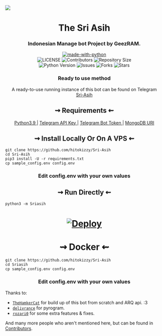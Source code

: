 <img src= "https://telegra.ph/file/4963603cee6713c168613.jpg">

<h1 align="center">
    The Sri Asih
</h1>

<h3 align="center">
    Indonesian Manage bot Project by GeezRAM.
</h3>


<p align="center">
    <a href="https://python.org">
        <img src="http://forthebadge.com/images/badges/made-with-python.svg" alt="made-with-python">
    </a>
    </a> <br>
    <img src="https://img.shields.io/github/license/hitokizzy/Sri-Asih?style=for-the-badge&logo=appveyor" alt="LICENSE">
    <img src="https://img.shields.io/github/contributors/hitokizzy/Sri-Asih?style=for-the-badge&logo=appveyor" alt="Contributors">
    <img src="https://img.shields.io/github/repo-size/hitokizzy/Sri-Asih?style=for-the-badge&logo=appveyor" alt="Repository Size"> <br>
    <img src="https://img.shields.io/badge/python-3.9-green?style=for-the-badge&logo=appveyor" alt="Python Version">
    <img src="https://img.shields.io/github/issues/hitokizzy/Sri-Asih?style=for-the-badge&logo=appveyor" alt="Issues">
    <img src="https://img.shields.io/github/forks/hitokizzy/Sri-Asih?style=for-the-badge&logo=appveyor" alt="Forks">
    <img src="https://img.shields.io/github/stars/hitokizzy/Sri-Asih?style=for-the-badge&logo=appveyor" alt="Stars">
</p>

<h3 align="center">
    Ready to use method
</h3>

<p align="center">
    A ready-to-use running instance of this bot can be found on Telegram <br>
    <a href="https://t.me/geezramrobot"> Sri-Asih </a>
</p>

<h2 align="center">
   ⇝ Requirements ⇜
</h2>

<p align="center">
    <a href="https://www.python.org/downloads/release/python-390/"> Python3.9 </a> |
    <a href="https://docs.pyrogram.org/intro/setup#api-keys"> Telegram API Key </a> |
    <a href="https://t.me/botfather"> Telegram Bot Token </a> |
    <a href="https://telegra.ph/How-To-get-Mongodb-URI-04-06"> MongoDB URI </a>
</p>

<h2 align="center">
   ⇝ Install Locally Or On A VPS ⇜
</h2>

```console
git clone https://github.com/hitokizzy/Sri-Asih
cd Sri-Asih
pip3 install -U -r requirements.txt
cp sample_config.env config.env
```

<h3 align="center">
    Edit <b>config.env</b> with your own values
</h3>

<h2 align="center">
   ⇝ Run Directly ⇜
</h2>

```console
python3 -m Sriasih
```



<h1>
    <p align="center">
        <a href="https://heroku.com/deploy?template=https://github.com/hitokizzy/Sri-Asih">
            <img src="https://www.herokucdn.com/deploy/button.svg" alt="Deploy">
        </a>
    </p>
</h1>

<h1 align="center">
   ⇝ Docker ⇜
</h1>

```console
git clone https://github.com/hitokizzy/Sri-Asih
cd Sriasih
cp sample_config.env config.env
```

<h3 align="center">
    Edit <b> config.env </b> with your own values
</h3>


Thanks to:
- [`TheHamkerCat`](https://github.com/TheHamkerCat) for build up of this bot from scratch and ARQ api. :3
- [`delivrance`](https://github.com/delivrance) for pyrogram.
- [`rozari0`](https://github.com/rozari0) for some extra features & fixes.

And many more people who aren't mentioned here, but can be found in [Contributors](https://github.com/hitokizzy/Sri-Asih/graphs/contributors).

